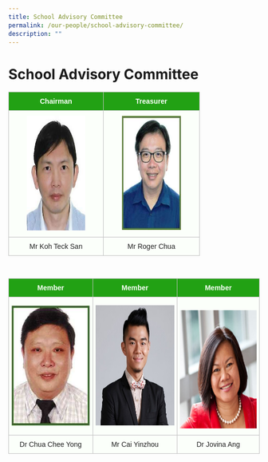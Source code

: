 ```yaml
---
title: School Advisory Committee
permalink: /our-people/school-advisory-committee/
description: ""
---
```

# **School Advisory Committee**


<table style="border-collapse:collapse;border-spacing:0" class="tg"><thead><tr><th style="background-color:#22A114;border-color:#c0c0c0;border-style:solid;border-width:1px;color:#FBFFFA;font-family:Arial, sans-serif;font-size:14px;font-weight:bold;overflow:hidden;padding:10px 5px;text-align:center;vertical-align:top;word-break:normal">Chairman</th><th style="background-color:#22A114;border-color:#c0c0c0;border-style:solid;border-width:1px;color:#FBFFFA;font-family:Arial, sans-serif;font-size:14px;font-weight:bold;overflow:hidden;padding:10px 5px;text-align:center;vertical-align:top;word-break:normal">Treasurer</th></tr></thead><tbody><tr><td style="background-color:#FBFFFA;border-color:#c0c0c0;border-style:solid;border-width:1px;color:#222;font-family:Arial, sans-serif;font-size:14px;overflow:hidden;padding:10px 5px;text-align:center;vertical-align:top;word-break:normal"><img src="/images/Mr%20Koh%20Teck%20San.jpg" alt="Mr Randy Tan Eu Seng PBM.JPG" width="183" height="230" style="width:65%"></td><td style="background-color:#FBFFFA;border-color:#c0c0c0;border-style:solid;border-width:1px;color:#222;font-family:Arial, sans-serif;font-size:14px;overflow:hidden;padding:10px 5px;text-align:center;vertical-align:top;word-break:normal"><img src="/images/Mr%20Roger%20Chua%20Peng%20Jin.jpg" alt="Mr Melvin Chua Ee Song BBM.JPG" width="181" height="229" style="width:66%"></td></tr><tr><td style="background-color:#FBFFFA;border-color:#c0c0c0;border-style:solid;border-width:1px;color:#222;font-family:Arial, sans-serif;font-size:14px;overflow:hidden;padding:10px 5px;text-align:center;vertical-align:middle;word-break:normal"><span style="color:#222;background-color:#FBFFFA">Mr Koh Teck San</span></td><td style="background-color:#FBFFFA;border-color:#c0c0c0;border-style:solid;border-width:1px;color:#222;font-family:Arial, sans-serif;font-size:14px;overflow:hidden;padding:10px 5px;text-align:center;vertical-align:middle;word-break:normal"><span style="color:#222;background-color:#FBFFFA">Mr Roger Chua</span></td></tr></tbody></table>

<br>

<table style="border-collapse:collapse;border-spacing:0" class="tg"><thead><tr><th style="background-color:#22A114;border-color:#c0c0c0;border-style:solid;border-width:1px;color:#FBFFFA;font-family:Arial, sans-serif;font-size:14px;font-weight:bold;overflow:hidden;padding:10px 5px;text-align:center;vertical-align:middle;word-break:normal"><span style="color:#FBFFFA;background-color:#22A114">Member</span></th><th style="background-color:#22A114;border-color:#c0c0c0;border-style:solid;border-width:1px;color:#FBFFFA;font-family:Arial, sans-serif;font-size:14px;font-weight:bold;overflow:hidden;padding:10px 5px;text-align:center;vertical-align:middle;word-break:normal"><span style="color:#FBFFFA;background-color:#22A114">Member</span></th><th style="background-color:#22A114;border-color:#c0c0c0;border-style:solid;border-width:1px;color:#FBFFFA;font-family:Arial, sans-serif;font-size:14px;font-weight:bold;overflow:hidden;padding:10px 5px;text-align:center;vertical-align:middle;word-break:normal"><span style="color:#FBFFFA;background-color:#22A114">Member</span></th></tr></thead><tbody><tr><td style="background-color:#FBFFFA;border-color:#c0c0c0;border-style:solid;border-width:1px;color:#222;font-family:Arial, sans-serif;font-size:14px;overflow:hidden;padding:10px 5px;text-align:center;vertical-align:middle;word-break:normal"><span style="color:#222;background-color:#FBFFFA"> </span><img src="/images/Dr%20Chua%20Chee%20Yong.jpg" alt="Dr Chua Chee Yong.JPG" width="190" height="242"></td><td style="background-color:#FBFFFA;border-color:#c0c0c0;border-style:solid;border-width:1px;color:#222;font-family:Arial, sans-serif;font-size:14px;overflow:hidden;padding:10px 5px;text-align:center;vertical-align:middle;word-break:normal"><span style="color:#222;background-color:#FBFFFA"> </span><img src="/images/Cai%20Yinzhou.jpg" alt="Mr Roger Chua Peng Jin.JPG" width="191" height="241"></td><td style="background-color:#FBFFFA;border-color:#c0c0c0;border-style:solid;border-width:1px;color:#222;font-family:Arial, sans-serif;font-size:14px;overflow:hidden;padding:10px 5px;text-align:center;vertical-align:top;word-break:normal"><br><img src="/images/Jovina-Ang.jpg" alt="Mr Koh Teck San.jpg" width="185" height="237"><span style="color:#222;background-color:#FBFFFA"><br> </span></td></tr><tr><td style="background-color:#FBFFFA;border-color:#c0c0c0;border-style:solid;border-width:1px;color:#222;font-family:Arial, sans-serif;font-size:14px;overflow:hidden;padding:10px 5px;text-align:center;vertical-align:middle;word-break:normal"><span style="color:#222;background-color:#FBFFFA">Dr Chua Chee Yong </span></td><td style="background-color:#FBFFFA;border-color:#c0c0c0;border-style:solid;border-width:1px;color:#222;font-family:Arial, sans-serif;font-size:14px;overflow:hidden;padding:10px 5px;text-align:center;vertical-align:middle;word-break:normal"><span style="color:#222;background-color:#FBFFFA">Mr Cai Yinzhou</span></td><td style="background-color:#FBFFFA;border-color:#c0c0c0;border-style:solid;border-width:1px;color:#222;font-family:Arial, sans-serif;font-size:14px;overflow:hidden;padding:10px 5px;text-align:center;vertical-align:middle;word-break:normal"><span style="color:#222;background-color:#FBFFFA">Dr Jovina Ang</span></td></tr></tbody></table>

<br>